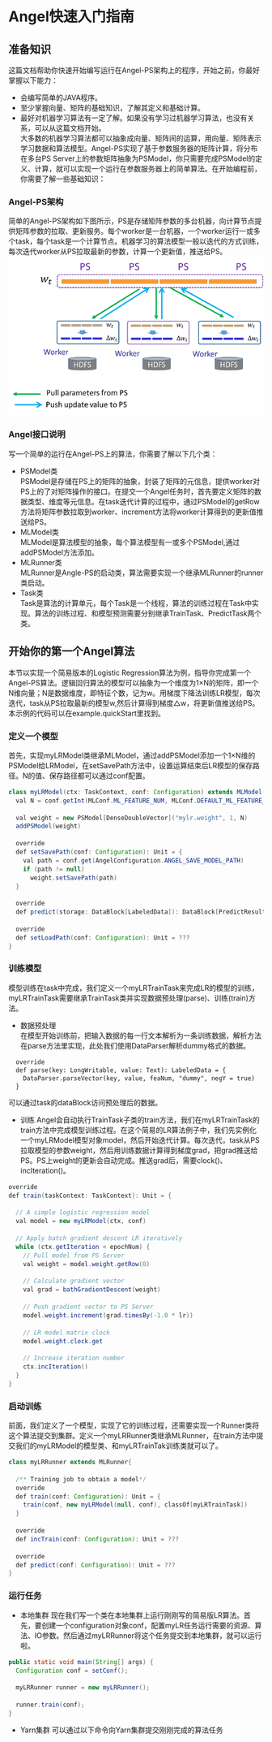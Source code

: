 # Angel快速入门指南
## 准备知识
这篇文档帮助你快速开始编写运行在Angel-PS架构上的程序，开始之前，你最好掌握以下能力：
  
* 会编写简单的JAVA程序。  
* 至少掌握向量、矩阵的基础知识，了解其定义和基础计算。    
* 最好对机器学习算法有一定了解。如果没有学习过机器学习算法，也没有关系，可以从这篇文档开始。   
大多数的机器学习算法都可以抽象成向量、矩阵间的运算，用向量、矩阵表示学习数据和算法模型。Angel-PS实现了基于参数服务器的矩阵计算，将分布在多台PS Server上的参数矩阵抽象为PSModel，你只需要完成PSModel的定义、计算，就可以实现一个运行在参数服务器上的简单算法。在开始编程前，你需要了解一些基础知识：  

### Angel-PS架构
简单的Angel-PS架构如下图所示，PS是存储矩阵参数的多台机器，向计算节点提供矩阵参数的拉取、更新服务。每个worker是一台机器，一个worker运行一或多个task，每个task是一个计算节点。机器学习的算法模型一般以迭代的方式训练，每次迭代worker从PS拉取最新的参数，计算一个更新值，推送给PS。  
![Architecture for LDA on Angel](../img/brief_structure.png)

### Angel接口说明
写一个简单的运行在Angel-PS上的算法，你需要了解以下几个类：

 * PSModel类  
  PSModel是存储在PS上的矩阵的抽象，封装了矩阵的元信息，提供worker对PS上的了对矩阵操作的接口。在提交一个Angel任务时，首先要定义矩阵的数据类型、维度等元信息。在task迭代计算的过程中，通过PSModel的getRow方法将矩阵参数拉取到worker、increment方法将worker计算得到的更新值推送给PS。
 * MLModel类  
  MLModel是算法模型的抽象，每个算法模型有一或多个PSModel,通过addPSModel方法添加。
 * MLRunner类   
  MLRunner是Angle-PS的启动类，算法需要实现一个继承MLRunner的runner类启动。
 * Task类   
  Task是算法的计算单元，每个Task是一个线程，算法的训练过程在Task中实现。算法的训练过程、和模型预测需要分别继承TrainTask、PredictTask两个类。

## 开始你的第一个Angel算法
本节以实现一个简易版本的Logistic Regression算法为例，指导你完成第一个Angel-PS算法。逻辑回归算法的模型可以抽象为一个维度为1×N的矩阵，即一个N维向量；N是数据维度，即特征个数，记为w。用梯度下降法训练LR模型，每次迭代，task从PS拉取最新的模型w,然后计算得到梯度△w，将更新值推送给PS。  
本示例的代码可以在example.quickStart里找到。
### 定义一个模型
首先，实现myLRModel类继承MLModel，通过addPSModel添加一个1×N维的PSModel给LRModel，在setSavePath方法中，设置运算结束后LR模型的保存路径。N的值、保存路径都可以通过conf配置。
``` java 
class myLRModel(ctx: TaskContext, conf: Configuration) extends MLModel(ctx){
  val N = conf.getInt(MLConf.ML_FEATURE_NUM, MLConf.DEFAULT_ML_FEATURE_NUM)

  val weight = new PSModel[DenseDoubleVector]("mylr.weight", 1, N)
  addPSModel(weight)

  override 
  def setSavePath(conf: Configuration): Unit = {
    val path = conf.get(AngelConfiguration.ANGEL_SAVE_MODEL_PATH)
    if (path != null)
      weight.setSavePath(path)
  }

  override 
  def predict(storage: DataBlock[LabeledData]): DataBlock[PredictResult] = ???

  override 
  def setLoadPath(conf: Configuration): Unit = ???
}
```

### 训练模型
模型训练在task中完成，我们定义一个myLRTrainTask来完成LR的模型的训练，myLRTrainTask需要继承TrainTask类并实现数据预处理(parse)、训练(train)方法。
* 数据预处理    
   在模型开始训练前，把输入数据的每一行文本解析为一条训练数据，解析方法在parse方法里实现，此处我们使用DataParser解析dummy格式的数据。
```
  override
  def parse(key: LongWritable, value: Text): LabeledData = {
    DataParser.parseVector(key, value, feaNum, "dummy", negY = true)
  }
```
可以通过task的dataBlock访问预处理后的数据。
* 训练
  Angel会自动执行TrainTask子类的train方法，我们在myLRTrainTask的train方法中完成模型训练过程。在这个简易的LR算法例子中，我们先实例化一个myLRModel模型对象model，然后开始迭代计算。每次迭代，task从PS拉取模型的参数weight，然后用训练数据计算得到梯度grad，把grad推送给PS。PS上weight的更新会自动完成。推送grad后，需要clock()、incIteration()。
```java
override
def train(taskContext: TaskContext): Unit = {

  // A simple logistic regression model
  val model = new myLRModel(ctx, conf)

  // Apply batch gradient descent LR iteratively
  while (ctx.getIteration < epochNum) {
    // Pull model from PS Server
    val weight = model.weight.getRow(0)

    // Calculate gradient vector
    val grad = bathGradientDescent(weight)

    // Push gradient vector to PS Server
    model.weight.increment(grad.timesBy(-1.0 * lr))

    // LR model matrix clock
    model.weight.clock.get

    // Increase iteration number
    ctx.incIteration()
  }
}
```
  
### 启动训练
前面，我们定义了一个模型，实现了它的训练过程，还需要实现一个Runner类将这个算法提交到集群。定义一个myLRRunner类继承MLRunner，在train方法中提交我们的myLRModel的模型类、和myLRTrainTak训练类就可以了。
```java
class myLRRunner extends MLRunner{

  /** Training job to obtain a model*/
  override
  def train(conf: Configuration): Unit = {
    train(conf, new myLRModel(null, conf), classOf[myLRTrainTask])
  }

  override 
  def incTrain(conf: Configuration): Unit = ???

  override 
  def predict(conf: Configuration): Unit = ???
}
```

### 运行任务
* 本地集群
现在我们写一个类在本地集群上运行刚刚写的简易版LR算法。首先，要创建一个configuration对象conf，配置myLR任务运行需要的资源、算法、IO参数。然后通过myLRRunner将这个任务提交到本地集群，就可以运行啦。
    
```java
public static void main(String[] args) {
  Configuration conf = setConf();

  myLRRunner runner = new myLRRunner();

  runner.train(conf);
}
```
* Yarn集群
可以通过以下命令向Yarn集群提交刚刚完成的算法任务
```

```




